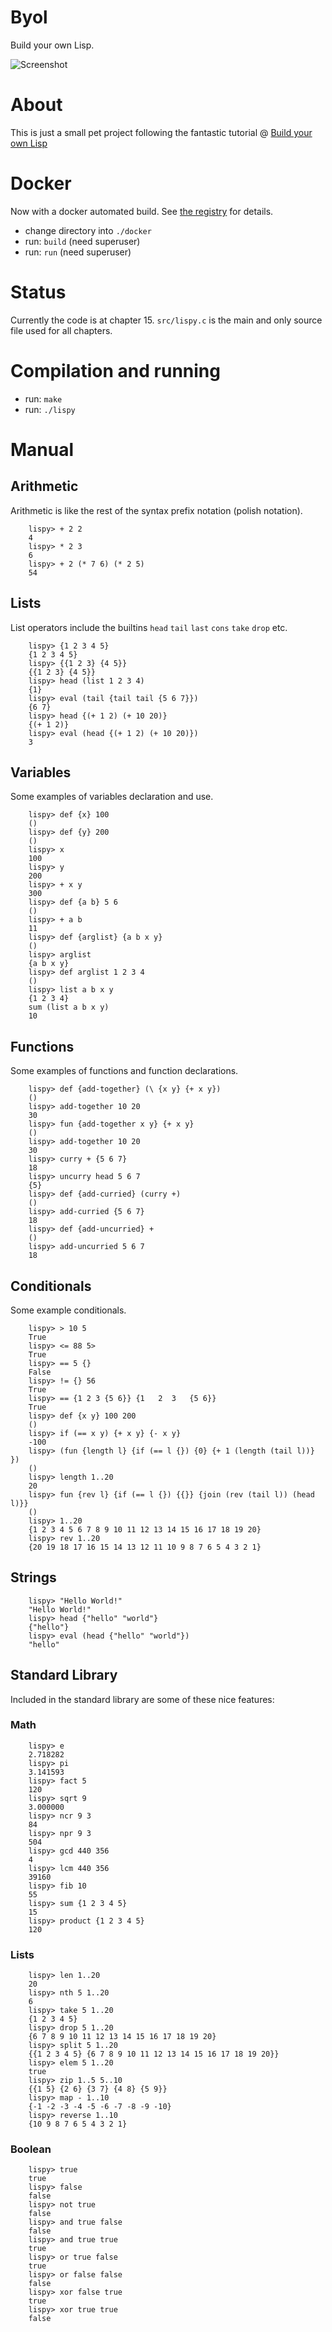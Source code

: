 Byol
====
Build your own Lisp.

![Screenshot](screenshot/lispy-0.14.png)

About
=====
This is just a small pet project following the fantastic tutorial @ [Build your own Lisp](http://www.buildyourownlisp.com)

Docker
======
Now with a docker automated build. See [the registry](https://registry.hub.docker.com/u/plastboks/byol/) for details.
* change directory into `./docker`
* run: `build` (need superuser)
* run: `run` (need superuser)

Status
======
Currently the code is at chapter 15. `src/lispy.c` is the main and only source file used for all chapters.

Compilation and running
=======================
* run: `make`
* run: `./lispy`

Manual
======

Arithmetic
----------
Arithmetic is like the rest of the syntax prefix notation (polish notation).


        lispy> + 2 2
        4
        lispy> * 2 3
        6
        lispy> + 2 (* 7 6) (* 2 5)
        54

Lists
-----
List operators include the builtins `head` `tail` `last` `cons` `take` `drop` etc.


        lispy> {1 2 3 4 5}
        {1 2 3 4 5}
        lispy> {{1 2 3} {4 5}}
        {{1 2 3} {4 5}}
        lispy> head (list 1 2 3 4)
        {1}
        lispy> eval (tail {tail tail {5 6 7}})
        {6 7}
        lispy> head {(+ 1 2) (+ 10 20)}
        {(+ 1 2)}
        lispy> eval (head {(+ 1 2) (+ 10 20)})
        3

Variables
---------
Some examples of variables declaration and use.


        lispy> def {x} 100
        ()
        lispy> def {y} 200
        ()
        lispy> x
        100
        lispy> y
        200
        lispy> + x y
        300
        lispy> def {a b} 5 6
        ()
        lispy> + a b
        11
        lispy> def {arglist} {a b x y}
        ()
        lispy> arglist
        {a b x y}
        lispy> def arglist 1 2 3 4
        ()
        lispy> list a b x y
        {1 2 3 4}
        sum (list a b x y)
        10

Functions
---------
Some examples of functions and function declarations.


        lispy> def {add-together} (\ {x y} {+ x y})
        ()
        lispy> add-together 10 20
        30
        lispy> fun {add-together x y} {+ x y}
        ()
        lispy> add-together 10 20
        30
        lispy> curry + {5 6 7}
        18
        lispy> uncurry head 5 6 7
        {5}
        lispy> def {add-curried} (curry +)
        ()
        lispy> add-curried {5 6 7}
        18
        lispy> def {add-uncurried} +
        ()
        lispy> add-uncurried 5 6 7
        18

Conditionals
------------
Some example conditionals.


        lispy> > 10 5
        True
        lispy> <= 88 5>
        True
        lispy> == 5 {}
        False
        lispy> != {} 56
        True
        lispy> == {1 2 3 {5 6}} {1   2  3   {5 6}}
        True
        lispy> def {x y} 100 200
        ()
        lispy> if (== x y) {+ x y} {- x y}
        -100
        lispy> (fun {length l} {if (== l {}) {0} {+ 1 (length (tail l))} })
        ()
        lispy> length 1..20
        20
        lispy> fun {rev l} {if (== l {}) {{}} {join (rev (tail l)) (head l)}}
        ()
        lispy> 1..20
        {1 2 3 4 5 6 7 8 9 10 11 12 13 14 15 16 17 18 19 20}
        lispy> rev 1..20
        {20 19 18 17 16 15 14 13 12 11 10 9 8 7 6 5 4 3 2 1}

Strings
-------


        lispy> "Hello World!"
        "Hello World!"
        lispy> head {"hello" "world"}
        {"hello"}
        lispy> eval (head {"hello" "world"})
        "hello"

Standard Library
----------------
Included in the standard library are some of these nice features:

### Math

        lispy> e
        2.718282
        lispy> pi
        3.141593
        lispy> fact 5
        120
        lispy> sqrt 9
        3.000000
        lispy> ncr 9 3
        84
        lispy> npr 9 3
        504
        lispy> gcd 440 356
        4
        lispy> lcm 440 356
        39160
        lispy> fib 10
        55
        lispy> sum {1 2 3 4 5}
        15
        lispy> product {1 2 3 4 5}
        120


### Lists

        lispy> len 1..20
        20
        lispy> nth 5 1..20
        6
        lispy> take 5 1..20
        {1 2 3 4 5}
        lispy> drop 5 1..20
        {6 7 8 9 10 11 12 13 14 15 16 17 18 19 20}
        lispy> split 5 1..20
        {{1 2 3 4 5} {6 7 8 9 10 11 12 13 14 15 16 17 18 19 20}}
        lispy> elem 5 1..20
        true
        lispy> zip 1..5 5..10
        {{1 5} {2 6} {3 7} {4 8} {5 9}}
        lispy> map - 1..10
        {-1 -2 -3 -4 -5 -6 -7 -8 -9 -10}
        lispy> reverse 1..10
        {10 9 8 7 6 5 4 3 2 1}


### Boolean

        lispy> true
        true
        lispy> false
        false
        lispy> not true
        false
        lispy> and true false
        false
        lispy> and true true
        true
        lispy> or true false
        true
        lispy> or false false
        false
        lispy> xor false true
        true
        lispy> xor true true
        false
